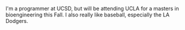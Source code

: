 ---
---

I'm a programmer at UCSD, but will be attending UCLA for a masters in bioengineering this Fall.  I also really like baseball, especially the LA Dodgers.

